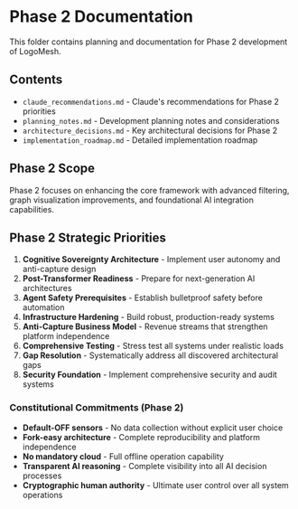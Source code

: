 # Phase 2 Documentation

This folder contains planning and documentation for Phase 2 development of LogoMesh.

## Contents

- `claude_recommendations.md` - Claude's recommendations for Phase 2 priorities
- `planning_notes.md` - Development planning notes and considerations
- `architecture_decisions.md` - Key architectural decisions for Phase 2
- `implementation_roadmap.md` - Detailed implementation roadmap

## Phase 2 Scope

Phase 2 focuses on enhancing the core framework with advanced filtering, graph visualization improvements, and foundational AI integration capabilities.

## Phase 2 Strategic Priorities

1. **Cognitive Sovereignty Architecture** - Implement user autonomy and anti-capture design
2. **Post-Transformer Readiness** - Prepare for next-generation AI architectures
3. **Agent Safety Prerequisites** - Establish bulletproof safety before automation
4. **Infrastructure Hardening** - Build robust, production-ready systems
5. **Anti-Capture Business Model** - Revenue streams that strengthen platform independence
6. **Comprehensive Testing** - Stress test all systems under realistic loads
7. **Gap Resolution** - Systematically address all discovered architectural gaps
8. **Security Foundation** - Implement comprehensive security and audit systems

### Constitutional Commitments (Phase 2)
- **Default-OFF sensors** - No data collection without explicit user choice
- **Fork-easy architecture** - Complete reproducibility and platform independence  
- **No mandatory cloud** - Full offline operation capability
- **Transparent AI reasoning** - Complete visibility into all AI decision processes
- **Cryptographic human authority** - Ultimate user control over all system operations